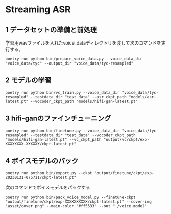 # Streaming ASR

## 1 データセットの準備と前処理

学習用wavファイルを入れたvoice_dataディレクトリを渡して次のコマンドを実行する。

```
poetry run python bin/prepare_voice_data.py --voice_data_dir "voice_data/tyc" --output_dir "voice_data/tyc-resampled"
```


## 2 モデルの学習

```
poetry run python bin/vc_train.py --voice_data_dir "voice_data/tyc-resampled" --testdata_dir "test_data" --asr_ckpt_path "models/asr-latest.pt" --vocoder_ckpt_path "models/hifi-gan-latest.pt"
```

## 3 hifi-ganのファインチューニング

```
poetry run python bin/finetune.py --voice_data_dir "voice_data/tyc-resampled" --testdata_dir "test_data" --vocoder_ckpt_path "models/hifi-gan-latest.pt" --vc_ckpt_path "output/vc/ckpt/exp-XXXXXXXX-XXXXXX/ckpt-latest.pt"
```

## 4 ボイスモデルのパック

```
poetry run python bin/export.py --ckpt "output/finetune/ckpt/exp-20230131-075711/ckpt-latest.pt"
```

次のコマンドでボイスモデルをパックする

```
poetry run python bin/pack_voice_model.py --finetune-ckpt "output/finetune/ckpt/exp-XXXXXXXXXX/ckpt-latest.pt" --cover-img "asset/cover.png" --main-color "#ff5533" --out "./voice.model"
```
